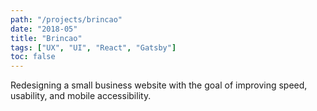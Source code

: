 ```yaml
---
path: "/projects/brincao"
date: "2018-05"
title: "Brincao"
tags: ["UX", "UI", "React", "Gatsby"]
toc: false
---
```


Redesigning a small business website with the goal of improving speed, usability, and mobile accessibility.
